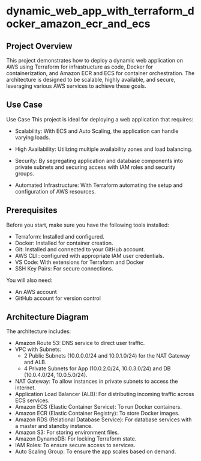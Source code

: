 # dynamic_web_app_with_terraform_docker_amazon_ecr_and_ecs

## Project Overview
This project demonstrates how to deploy a dynamic web application on AWS using Terraform for infrastructure as code, Docker for containerization, and Amazon ECR and ECS for container orchestration. The architecture is designed to be scalable, highly available, and secure, leveraging various AWS services to achieve these goals.


## Use Case
Use Case
This project is ideal for deploying a web application that requires:

* Scalability: With ECS and Auto Scaling, the application can handle varying loads.
  
* High Availability: Utilizing multiple availability zones and load balancing.
  
* Security: By segregating application and database components into private subnets and securing access with IAM roles and security groups.
  
* Automated Infrastructure: With Terraform automating the setup and configuration of AWS resources.


## Prerequisites
Before you start, make sure you have the following tools installed:

* Terraform: Installed and configured.
* Docker: Installed for container creation.
* Git: Installed and connected to your GitHub account.
* AWS CLI : configured with appropriate IAM user credentials.
* VS Code: With extensions for Terraform and Docker
* SSH Key Pairs: For secure connections.

You will also need:

* An AWS account
* GitHub account for version control


## Architecture Diagram
The architecture includes:

* Amazon Route 53: DNS service to direct user traffic.
* VPC with Subnets:
    *  2 Public Subnets (10.0.0.0/24 and 10.0.1.0/24) for the NAT Gateway and ALB.
    *  4 Private Subnets for App (10.0.2.0/24, 10.0.3.0/24) and DB (10.0.4.0/24, 10.0.5.0/24).
* NAT Gateway: To allow instances in private subnets to access the internet.
* Application Load Balancer (ALB): For distributing incoming traffic across ECS services.
* Amazon ECS (Elastic Container Service): To run Docker containers.
* Amazon ECR (Elastic Container Registry): To store Docker images.
* Amazon RDS (Relational Database Service): For database services with a master and standby instance.
* Amazon S3: For storing environment files.
* Amazon DynamoDB: For locking Terraform state.
* IAM Roles: To ensure secure access to services.
* Auto Scaling Group: To ensure the app scales based on demand.

